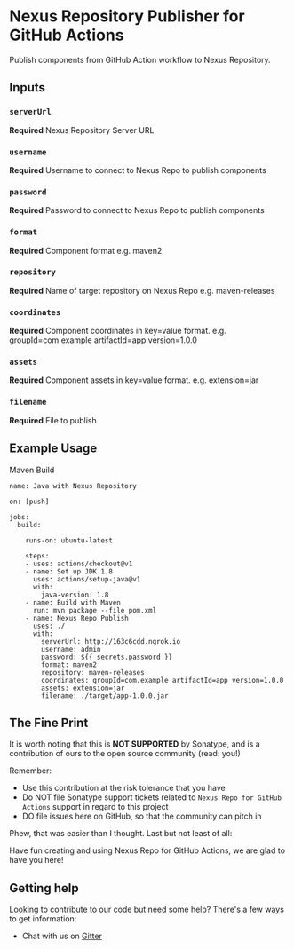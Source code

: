 # Nexus Repository Publisher for GitHub Actions

Publish components from GitHub Action workflow to Nexus Repository.

## Inputs

### `serverUrl`

**Required** Nexus Repository Server URL

### `username`

**Required** Username to connect to Nexus Repo to publish components

### `password`

**Required** Password to connect to Nexus Repo to publish components

### `format`

**Required** Component format e.g. maven2

### `repository`

**Required** Name of target repository on Nexus Repo e.g. maven-releases

### `coordinates`

**Required** Component coordinates in key=value format. e.g. groupId=com.example artifactId=app version=1.0.0

### `assets`

**Required** Component assets in key=value format. e.g. extension=jar

### `filename`

**Required** File to publish

## Example Usage

Maven Build

```
name: Java with Nexus Repository

on: [push]

jobs:
  build:

    runs-on: ubuntu-latest

    steps:
    - uses: actions/checkout@v1
    - name: Set up JDK 1.8
      uses: actions/setup-java@v1
      with:
        java-version: 1.8
    - name: Build with Maven
      run: mvn package --file pom.xml
    - name: Nexus Repo Publish
      uses: ./
      with:
        serverUrl: http://163c6cdd.ngrok.io
        username: admin
        password: ${{ secrets.password }}
        format: maven2
        repository: maven-releases
        coordinates: groupId=com.example artifactId=app version=1.0.0
        assets: extension=jar
        filename: ./target/app-1.0.0.jar
```

## The Fine Print

It is worth noting that this is **NOT SUPPORTED** by Sonatype, and is a contribution of ours
to the open source community (read: you!)

Remember:

* Use this contribution at the risk tolerance that you have
* Do NOT file Sonatype support tickets related to `Nexus Repo for GitHub Actions` support in regard to this project
* DO file issues here on GitHub, so that the community can pitch in

Phew, that was easier than I thought. Last but not least of all:

Have fun creating and using Nexus Repo for GitHub Actions, we are glad to have you here!

## Getting help

Looking to contribute to our code but need some help? There's a few ways to get information:

* Chat with us on [Gitter](https://gitter.im/sonatype/nexus-developers)